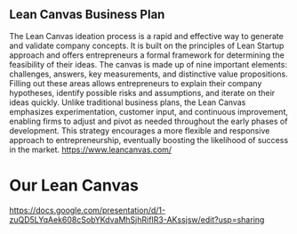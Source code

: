 ## Lean Canvas Business Plan

The Lean Canvas ideation process is a rapid and effective way to generate and validate company concepts. It is built on the principles of Lean Startup approach and offers entrepreneurs a formal framework for determining the feasibility of their ideas. The canvas is made up of nine important elements: challenges, answers, key measurements, and distinctive value propositions. Filling out these areas allows entrepreneurs to explain their company hypotheses, identify possible risks and assumptions, and iterate on their ideas quickly. Unlike traditional business plans, the Lean Canvas emphasizes experimentation, customer input, and continuous improvement, enabling firms to adjust and pivot as needed throughout the early phases of development. This strategy encourages a more flexible and responsive approach to entrepreneurship, eventually boosting the likelihood of success in the market.
https://www.leancanvas.com/

# Our Lean Canvas
https://docs.google.com/presentation/d/1-zuQD5LYqAek608cSobYKdvaMhSjhRifIR3-AKssjsw/edit?usp=sharing 
